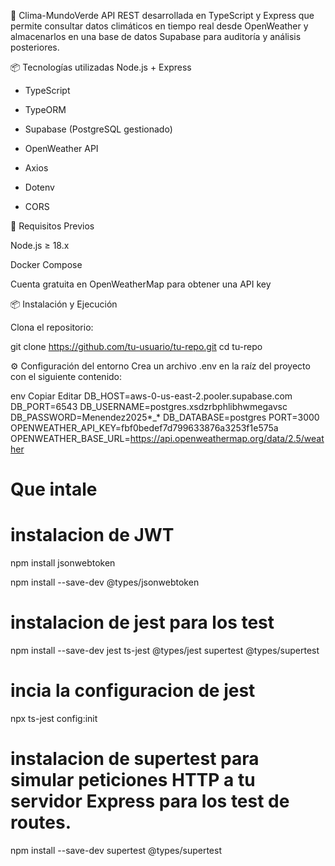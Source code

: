 🌱 Clima-MundoVerde
API REST desarrollada en TypeScript y Express que permite consultar datos climáticos en tiempo real desde OpenWeather y almacenarlos en una base de datos Supabase para auditoría y análisis posteriores.

📦 Tecnologías utilizadas
Node.js + Express

* TypeScript

* TypeORM

* Supabase (PostgreSQL gestionado)

* OpenWeather API

* Axios

* Dotenv

* CORS


🔧 Requisitos Previos

Node.js ≥ 18.x

Docker Compose

Cuenta gratuita en OpenWeatherMap para obtener una API key

📦 Instalación y Ejecución

Clona el repositorio:

git clone https://github.com/tu-usuario/tu-repo.git
cd tu-repo




⚙️ Configuración del entorno
Crea un archivo .env en la raíz del proyecto con el siguiente contenido:

env
Copiar
Editar
DB_HOST=aws-0-us-east-2.pooler.supabase.com
DB_PORT=6543
DB_USERNAME=postgres.xsdzrbphlibhwmegavsc
DB_PASSWORD=Menendez2025*_*
DB_DATABASE=postgres
PORT=3000
OPENWEATHER_API_KEY=fbf0bedef7d799633876a3253f1e575a
OPENWEATHER_BASE_URL=https://api.openweathermap.org/data/2.5/weather




# Que intale
# instalacion de JWT
npm install jsonwebtoken

npm install --save-dev @types/jsonwebtoken

# instalacion de jest para los test
npm install --save-dev jest ts-jest @types/jest supertest @types/supertest

# incia la configuracion de jest
npx ts-jest config:init

# instalacion de supertest para simular peticiones HTTP a tu servidor Express para los test de routes.

npm install --save-dev supertest @types/supertest

